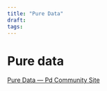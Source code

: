 ```yaml
---
title: "Pure Data"
draft: 
tags:
---
```

# Pure data 


[Pure Data — Pd Community Site](https://puredata.info/)
